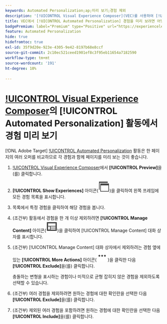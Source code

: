 ```yaml
---
keywords: Automated Personalization;ap;미리 보기;경험 제외
description: '[!UICONTROL Visual Experience Composer](VEC)를 사용하여 [!UICONTROL Automated Personalization](AP) 활동에서 각 경험을 미리 보는 방법에 대해 알아봅니다.'
title: VEC에서 [!UICONTROL Automated Personalization] 경험을 미리 보려면 어떻게 해야 합니까?
badgePremium: label="Premium" type="Positive" url="https://experienceleague.adobe.com/docs/target/using/introduction/intro.html?lang=en#premium newtab=true" tooltip="Target Premium에 포함된 내용을 확인합니다."
feature: Automated Personalization
hide: true
hidefromtoc: true
exl-id: 35f9d20e-923e-4305-9e42-8197b68e8ccf
source-git-commit: 2c10ec521ceed1901ef8c3f95eb11654a7182590
workflow-type: tm+mt
source-wordcount: '191'
ht-degree: 10%

---
```


# [!UICONTROL Visual Experience Composer](VEC)의 [!UICONTROL Automated Personalization] 활동에서 경험 미리 보기

[!DNL Adobe Target] [!UICONTROL Automated Personalization](AP) 활동은 한 페이지의 여러 오퍼를 비교하므로 각 경험과 함께 페이지를 미리 보는 것이 좋습니다.

1. [!UICONTROL Visual Experience Composer](VEC)에서 **[!UICONTROL Preview]**&#x200B;을(를) 클릭합니다.

1. **[!UICONTROL Show Experiences]** 아이콘(![경험 표시 아이콘](/help/main/assets/icons/WebPages.svg))을 클릭하여 왼쪽 프레임에 모든 경험 목록을 표시합니다.

1. 목록에서 특정 경험을 클릭하여 해당 경험을 봅니다.

1. (조건부) 활동에서 경험을 한 개 이상 제외하려면 **[!UICONTROL Manage Content]** 아이콘(![콘텐츠 관리 아이콘](/help/main/assets/icons/Experience.svg))을 클릭하여 [!UICONTROL Manage Content] 대화 상자를 표시합니다.

1. (조건부) [!UICONTROL Manage Content] 대화 상자에서 제외하려는 경험 옆에 있는 **[!UICONTROL More Actions]** 아이콘(![추가 작업 아이콘](/help/main/assets/icons/MoreSmallList.svg))을 클릭한 다음 **[!UICONTROL Exclude]**&#x200B;을(를) 클릭합니다.

   충돌하는 변형을 표시하는 경험이나 미적으로 균형 잡히지 않은 경험을 제외하도록 선택할 수 있습니다.

1. (조건부) 여러 경험을 제외하려면 원하는 경험에 대한 확인란을 선택한 다음 **[!UICONTROL Exclude]**&#x200B;을(를) 클릭합니다.

1. (조건부) 제외된 여러 경험을 포함하려면 원하는 경험에 대한 확인란을 선택한 다음 **[!UICONTROL Include]**&#x200B;을(를) 클릭합니다.
